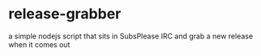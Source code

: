 # release-grabber
a simple nodejs script that sits in SubsPlease IRC and grab a new release when it comes out
